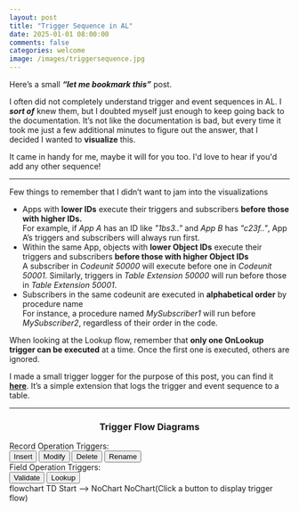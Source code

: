 ```yaml
---
layout: post
title: "Trigger Sequence in AL"
date: 2025-01-01 08:00:00
comments: false
categories: welcome
image: /images/triggersequence.jpg
---
```

Here’s a small ***“let me bookmark this”*** post. 

I often did not completely understand trigger and event sequences in AL. I ***sort of*** knew them, but I doubted myself just enough to keep going back to the documentation. It’s not like the documentation is bad, but every time it took me just a few additional minutes to figure out the answer, that I decided I wanted to **visualize** this.

It came in handy for me, maybe it will for you too. I'd love to hear if you'd add any other sequence!

---

Few things to remember that I didn’t want to jam into the visualizations

-	Apps with **lower IDs** execute their triggers and subscribers **before those with higher IDs.**  
For example, if *App A* has an ID like *"1bs3.."* and *App B* has *"c23f.."*, App A’s triggers and subscribers will always run first.
- Within the same App, objects with **lower Object IDs** execute their triggers and subscribers **before those with higher Object IDs**  
A subscriber in *Codeunit 50000* will execute before one in *Codeunit 50001*. Similarly, triggers in *Table Extension 50000* will run before those in *Table Extension 50001*.
-	Subscribers in the same codeunit are executed in **alphabetical order** by procedure name  
For instance, a procedure named *MySubscriber1* will run before *MySubscriber2*, regardless of their order in the code.

When looking at the Lookup flow, remember that **only one OnLookup trigger can be executed** at a time. Once the first one is executed, others are ignored. 

I made a small trigger logger for the purpose of this post, you can find it **[here][triggerlogger]**. It’s a simple extension that logs the trigger and event sequence to a table.

---

<h3 style="text-align: center;">Trigger Flow Diagrams</h3>

<link rel="stylesheet" href="/assets/css/graph-demo.css">
<div class="graph-demo-button-group">
    <div class="graph-demo-group-heading">Record Operation Triggers:</div>
    <div class="graph-demo-button-container">
        <button class="graph-demo-flow-button" onclick="showFlow('insert')">Insert</button>
        <button class="graph-demo-flow-button" onclick="showFlow('modify')">Modify</button>
        <button class="graph-demo-flow-button" onclick="showFlow('delete')">Delete</button>
        <button class="graph-demo-flow-button" onclick="showFlow('rename')">Rename</button>
    </div>
</div>

<div class="graph-demo-button-group">
    <div class="graph-demo-group-heading">Field Operation Triggers:</div>
    <div class="graph-demo-button-container">
        <button class="graph-demo-flow-button" onclick="showFlow('validate')">Validate</button>
        <button class="graph-demo-flow-button" onclick="showFlow('lookup')">Lookup</button>
    </div>
</div>

<div class="graph-demo-diagram-container">
    <div class="mermaid" id="flowchart-container">
        flowchart TD
        Start --> NoChart
        NoChart(Click a button to display trigger flow)
    </div>
</div>

<script src="https://unpkg.com/mermaid@9.4.3/dist/mermaid.min.js"></script>
<script type="module">
  let mermaidLoaded = false;
  mermaid.initialize({ 
    startOnLoad: true,
    securityLevel: 'loose'
  });
  // Wait for mermaid to be fully loaded
  mermaid.init();
  mermaidLoaded = true;
  import { loadFlow } from '/assets/scripts/loadFlows.js';
  window.showFlow = async function(type) {
    if (!mermaidLoaded) {
      await new Promise(resolve => setTimeout(resolve, 500));
    }
    const chart = await loadFlow(type);
    const container = document.getElementById('flowchart-container');
    container.innerHTML = chart;    
    mermaid.render('newFlow', chart, function(svgCode) {
      container.innerHTML = svgCode;
    });
  }
</script>

[triggerlogger]: https://github.com/tinestaric/BCExamples/tree/Master/TriggerLogger